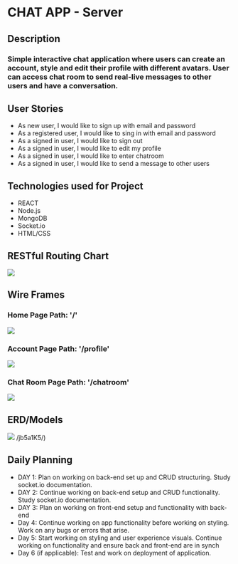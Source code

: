 # CHAT APP - Server

## Description

### Simple interactive chat application where users can create an account, style and edit their profile with different avatars. User can access chat room to send real-live messages to other users and have a conversation.

## User Stories

*  As new user, I would like to sign up with email and password
*  As a registered user, I would like to sing in with email and password
*  As a signed in user, I would like to sign out
*  As a signed in user, I would like to edit my profile 
*  As a signed in user, I would like to enter chatroom 
*  As a signed in user, I would like to send a message to other users 

## Technologies used for Project

*  REACT
*  Node.js
*  MongoDB
*  Socket.io
*  HTML/CSS

## RESTful Routing Chart

![](https://user-images.githubusercontent.com/102763920/178703562-43635562-581c-4815-8b23-5763f3347376.png)

## Wire Frames

### Home Page Path: '/'

![](https://user-images.githubusercontent.com/102763920/178703691-5b2a000c-2855-4b0b-ab02-cf6e9f442c58.png)

### Account Page Path: '/profile'

![](https://user-images.githubusercontent.com/102763920/178703379-7c818cce-6f41-490d-8ddc-e34e0e13bd8a.png)

### Chat Room Page Path: '/chatroom' 

![](https://user-images.githubusercontent.com/102763920/178703106-a1db09d2-504b-4158-98d5-be63d618acbd.png)


## ERD/Models

![](https://user-images.githubusercontent.com/102763920/179932200-9e385da4-13db-4960-ae65-721c67b8b07e.png)
/jb5a1K5/)


## Daily Planning 

*  DAY 1: Plan on working on back-end set up and CRUD structuring.  Study socket.io documentation.
*  DAY 2: Continue working on back-end setup and CRUD functionality. Study socket.io documentation.
*  DAY 3: Plan on working on front-end setup and functionality with back-end
*  Day 4: Continue working on app functionality before working on styling. Work on any bugs or errors that arise.
*  Day 5: Start working on styling and user experience visuals. Continue working on functionality and ensure back and front-end are in synch 
*  Day 6 (if applicable): Test and work on deployment of application.  
